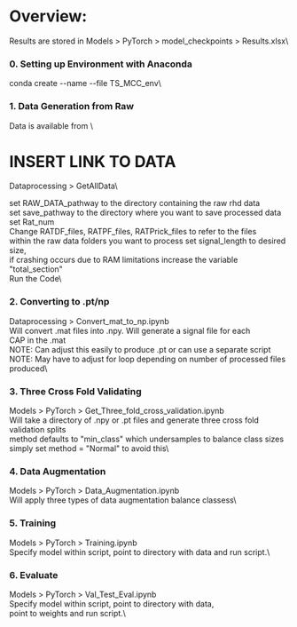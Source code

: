 # Overview:

Results are stored in Models > PyTorch > model_checkpoints > Results.xlsx\

### 0. Setting up Environment with Anaconda
conda create --name <name> --file TS_MCC_env\

### 1. Data Generation from Raw
Data is available from \
# INSERT LINK TO DATA
Dataprocessing > GetAllData\
 
set RAW_DATA_pathway to the directory containing the raw rhd data\
set save_pathway to the directory where you want to save processed data\
set Rat_num\
Change RATDF_files, RATPF_files, RATPrick_files to refer to the files \
within the raw data folders you want to process
set signal_length to desired size, \
if crashing occurs due to RAM limitations increase the variable "total_section"\
Run the Code\

### 2. Converting to .pt/np
Dataprocessing > Convert_mat_to_np.ipynb\
Will convert .mat files into .npy. Will generate a signal file for each\
CAP in the .mat\
NOTE: Can adjust this easily to produce .pt or can use a separate script\
NOTE: May have to adjust for loop depending on number of processed files produced\

### 3. Three Cross Fold Validating
Models > PyTorch > Get_Three_fold_cross_validation.ipynb\
Will take a directory of .npy or .pt files and generate three cross fold \
validation splits\
method defaults to "min_class" which undersamples to balance class sizes\
simply set method = "Normal" to avoid this\

### 4. Data Augmentation
Models > PyTorch > Data_Augmentation.ipynb\
Will apply three types of data augmentation balance classess\

### 5. Training
Models > PyTorch > Training.ipynb\
Specify model within script, point to directory with data and run script.\

### 6. Evaluate
Models > PyTorch > Val_Test_Eval.ipynb\
Specify model within script, point to directory with data, \
point to weights and run script.\